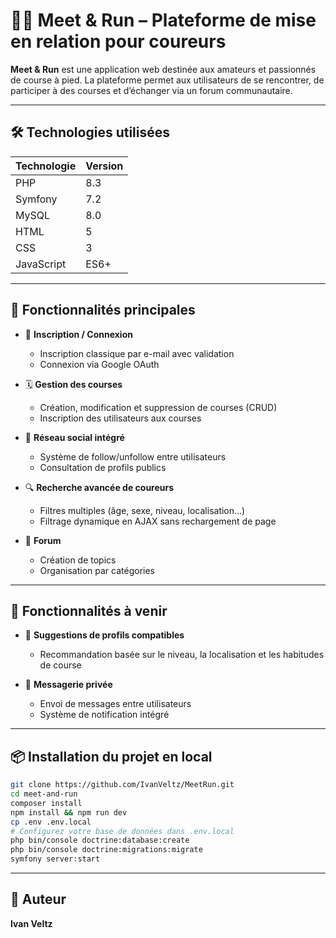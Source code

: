 # 🏃‍♀️ Meet & Run – Plateforme de mise en relation pour coureurs

**Meet & Run** est une application web destinée aux amateurs et passionnés de course à pied. La plateforme permet aux utilisateurs de se rencontrer, de participer à des courses et d’échanger via un forum communautaire.

---

## 🛠️ Technologies utilisées

| Technologie      | Version         |
|------------------|-----------------|
| PHP              | 8.3            |
| Symfony          | 7.2            |
| MySQL            | 8.0            |
| HTML             | 5        |
| CSS              | 3              |
| JavaScript       | ES6+            |

---

## 🚀 Fonctionnalités principales

- 🔐 **Inscription / Connexion**
  - Inscription classique par e-mail avec validation
  - Connexion via Google OAuth

- 🗓️ **Gestion des courses**
  - Création, modification et suppression de courses (CRUD)
  - Inscription des utilisateurs aux courses

- 👥 **Réseau social intégré**
  - Système de follow/unfollow entre utilisateurs
  - Consultation de profils publics

- 🔍 **Recherche avancée de coureurs**
  - Filtres multiples (âge, sexe, niveau, localisation…)
  - Filtrage dynamique en AJAX sans rechargement de page
 
- 💬 **Forum**
  - Création de topics
  - Organisation par catégories

---

## 🧪 Fonctionnalités à venir

- 🤝 **Suggestions de profils compatibles**
  - Recommandation basée sur le niveau, la localisation et les habitudes de course

- 💬 **Messagerie privée**
  - Envoi de messages entre utilisateurs
  - Système de notification intégré

---

## 📦 Installation du projet en local

```bash
git clone https://github.com/IvanVeltz/MeetRun.git
cd meet-and-run
composer install
npm install && npm run dev
cp .env .env.local
# Configurez votre base de données dans .env.local
php bin/console doctrine:database:create
php bin/console doctrine:migrations:migrate
symfony server:start
```

---

## 👤 Auteur

**Ivan Veltz**
